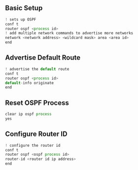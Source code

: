 

## Basic Setup
```js
! sets up OSPF
conf t
router ospf <process id>
! add multiple network commands to advertise more networks
network <network address> <wildcard mask> area <area id>
end
```

## Advertise Default Route
```js
! advertise the default route
conf t
router ospf <process id>
default-info originate
end
```


## Reset OSPF Process
```js
clear ip ospf process
yes
```

## Configure Router ID
```js
! configure the router id
conf t
router ospf <ospf process id>
router-id <router id ip address>
end
```












